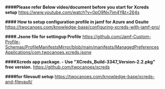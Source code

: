 **####Please refer Below video/document before you start for Xcreds setup**
https://www.youtube.com/watch?v=0pO9Nv7im4Y&t=264s

**#### How to setup configuration profile in jamf for Azure and Gsuite**
https://twocanoes.com/knowledge-base/configuring-xcreds-with-jamf-pro/

**####.Jsone file for settingup Profile**
https://github.com/Jamf-Custom-Profile-Schemas/ProfileManifestsMirror/blob/main/manifests/ManagedPreferencesApplications/com.twocanoes.xcreds.jsone


**####Xcreds app package. - Use "XCreds_Build-3347_Version-2.2.pkg" free version.**
https://github.com/twocanoes/xcreds

**####for filevautl setup**
https://twocanoes.com/knowledge-base/xcreds-and-filevault/
